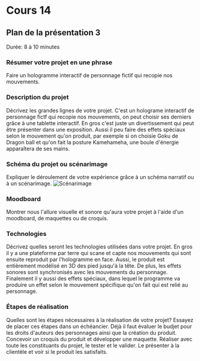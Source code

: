 # Cours 14
## Plan de la présentation 3
Durée: 8 à 10 minutes

### Résumer votre projet en une phrase
Faire un hologramme interactif de personnage fictif qui recopie nos mouvements.

### Description du projet 
Décrivez les grandes lignes de votre projet. 
C'est un holograme interactif de personnage fictf qui recopie nos mouvements, on peut choisir ses derniers grâce à une tablette interactif. En gros c'est juste un divertissement qui peut être présenter dans une exposition. Aussi il peu faire des effets spéciaux selon le mouvement qu'on produit, par exemple si on choisie Goku de Dragon ball et qu'on fait la posture Kamehameha, une boule d'énergie apparaîtera de ses mains.

### Schéma du projet ou scénarimage
Expliquer le déroulement de votre expérience grâce à un schéma narratif ou à un scénarimage. 
![Scénarimage](Images/scénarimage.png)

### Moodboard
Montrer nous l'allure visuelle et sonore qu'aura votre projet à l'aide d'un moodboard, de maquettes ou de croquis. 


### Technologies
Décrivez quelles seront les technologies utilisées dans votre projet. 
En gros il y a une plateforme par terre qui scane et capte nos mouvements qui sont ensuite reproduit par l'hologramme en face. Aussi, le produit est entièrement modélisé en 3D des pied jusqu'à la tête. De plus, les effets sonores sont synchronisés avec les mouvements du personnage. Finalement il y aussi des effets spéciaux, dans lequel le programme va produire un effet selon le mouvement spécifique qu'on fait qui est relié au personnage.
### Étapes de réalisation
Quelles sont les étapes nécessaires à la réalisation de votre projet? Essayez de placer ces étapes dans un échéancier. 
Déjà il faut évaluer le budjet pour les droits d'auteurs des personnages ainsi que la création du produit. Concevoir un croquis du produit et développer une maquette. Réaliser avec toute les constituants du projet, le tester et le valider. Le présenter à la clientèle et voir si le produit les satisfaits.
